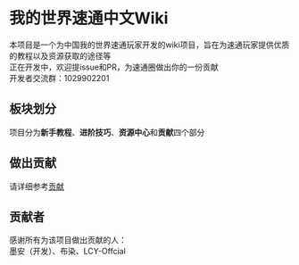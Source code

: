 # 我的世界速通中文Wiki

本项目是一个为中国我的世界速通玩家开发的wiki项目，旨在为速通玩家提供优质的教程以及资源获取的途径等  
正在开发中，欢迎提issue和PR，为速通圈做出你的一份贡献  
开发者交流群：1029902201

## 板块划分
项目分为**新手教程**、**进阶技巧**、**资源中心**和**贡献**四个部分  

## 做出贡献
请详细参考[贡献](https://wiki.mcspeedrun.cn/contribute/Format)

## 贡献者
感谢所有为该项目做出贡献的人：  
墨安（开发）、布染、LCY-Offcial